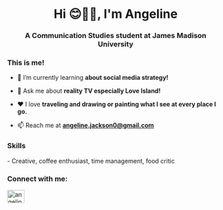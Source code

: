 <h1 align="center">Hi 😊💁‍♀️, I'm Angeline</h1>
<h3 align="center">A Communication Studies student at James Madison University</h3>

<h3 align="left">This is me!</h3>

- 🌱 I’m currently learning **about social media strategy!**

- 💬 Ask me about **reality TV especially Love Island!**

- ❤️ I love **traveling and drawing or painting what I see at every place I go.**

- 📫 Reach me at **angeline.jackson0@gmail.com**

<h3 align="left">Skills</h3>
- Creative, coffee enthusiast, time management, food critic

<h3 align="left">Connect with me:</h3>
<p align="left">
<a href="https://instagram.com/angelineejackson" target="blank"><img align="center" src="https://raw.githubusercontent.com/rahuldkjain/github-profile-readme-generator/master/src/images/icons/Social/instagram.svg" alt="angelineejackson" height="30" width="40" /></a>
</p>

